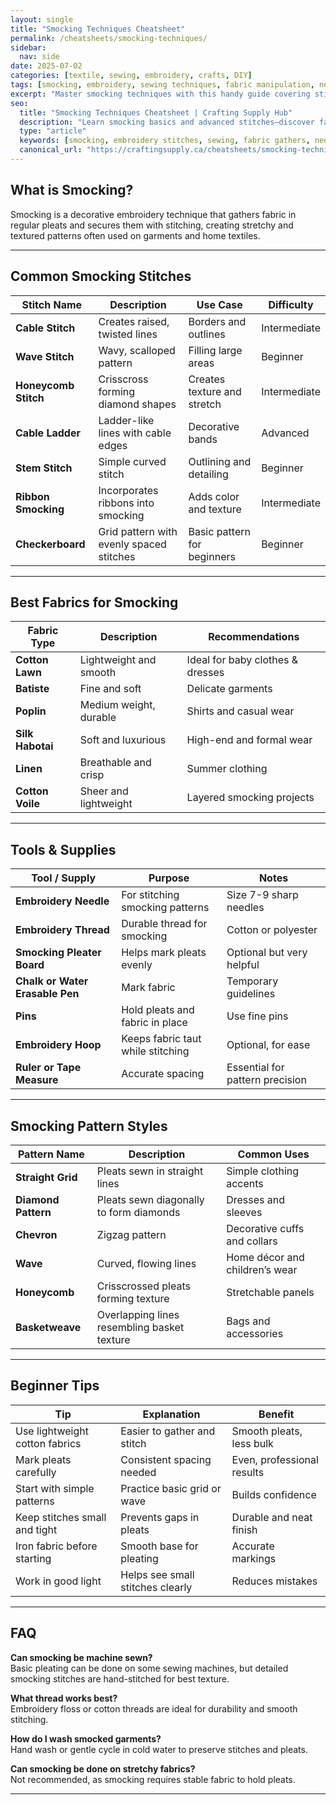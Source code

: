 ```yaml
---
layout: single
title: "Smocking Techniques Cheatsheet"
permalink: /cheatsheets/smocking-techniques/
sidebar:
  nav: side
date: 2025-07-02
categories: [textile, sewing, embroidery, crafts, DIY]
tags: [smocking, embroidery, sewing techniques, fabric manipulation, needlework, cheatsheet]
excerpt: "Master smocking techniques with this handy guide covering stitch types, fabrics, patterns, tools, and tips for beginners."
seo:
  title: "Smocking Techniques Cheatsheet | Crafting Supply Hub"
  description: "Learn smocking basics and advanced stitches—discover fabric choices, tools, common patterns, and helpful tips for beautiful fabric manipulation."
  type: "article"
  keywords: [smocking, embroidery stitches, sewing, fabric gathers, needlework, DIY sewing]
  canonical_url: "https://craftingsupply.ca/cheatsheets/smocking-techniques/"
---
```


## What is Smocking?

Smocking is a decorative embroidery technique that gathers fabric in regular pleats and secures them with stitching, creating stretchy and textured patterns often used on garments and home textiles.

---

## Common Smocking Stitches

| Stitch Name       | Description                         | Use Case                            | Difficulty  |
|-------------------|-----------------------------------|-----------------------------------|-------------|
| **Cable Stitch**  | Creates raised, twisted lines      | Borders and outlines               | Intermediate|
| **Wave Stitch**   | Wavy, scalloped pattern            | Filling large areas                | Beginner    |
| **Honeycomb Stitch** | Crisscross forming diamond shapes| Creates texture and stretch       | Intermediate|
| **Cable Ladder**  | Ladder-like lines with cable edges | Decorative bands                   | Advanced    |
| **Stem Stitch**   | Simple curved stitch               | Outlining and detailing            | Beginner    |
| **Ribbon Smocking** | Incorporates ribbons into smocking| Adds color and texture             | Intermediate|
| **Checkerboard**  | Grid pattern with evenly spaced stitches| Basic pattern for beginners    | Beginner    |

---

## Best Fabrics for Smocking

| Fabric Type       | Description                         | Recommendations                   |
|-------------------|-----------------------------------|---------------------------------|
| **Cotton Lawn**   | Lightweight and smooth             | Ideal for baby clothes & dresses|
| **Batiste**       | Fine and soft                     | Delicate garments               |
| **Poplin**        | Medium weight, durable             | Shirts and casual wear          |
| **Silk Habotai**  | Soft and luxurious                 | High-end and formal wear        |
| **Linen**         | Breathable and crisp               | Summer clothing                |
| **Cotton Voile**  | Sheer and lightweight              | Layered smocking projects       |

---

## Tools & Supplies

| Tool / Supply      | Purpose                            | Notes                           |
|--------------------|----------------------------------|--------------------------------|
| **Embroidery Needle** | For stitching smocking patterns | Size 7-9 sharp needles          |
| **Embroidery Thread** | Durable thread for smocking     | Cotton or polyester             |
| **Smocking Pleater Board** | Helps mark pleats evenly      | Optional but very helpful       |
| **Chalk or Water Erasable Pen** | Mark fabric             | Temporary guidelines            |
| **Pins**            | Hold pleats and fabric in place  | Use fine pins                   |
| **Embroidery Hoop** | Keeps fabric taut while stitching| Optional, for ease             |
| **Ruler or Tape Measure** | Accurate spacing             | Essential for pattern precision |

---

## Smocking Pattern Styles

| Pattern Name       | Description                        | Common Uses                      |
|--------------------|----------------------------------|---------------------------------|
| **Straight Grid**  | Pleats sewn in straight lines     | Simple clothing accents          |
| **Diamond Pattern**| Pleats sewn diagonally to form diamonds| Dresses and sleeves         |
| **Chevron**        | Zigzag pattern                   | Decorative cuffs and collars     |
| **Wave**           | Curved, flowing lines             | Home décor and children’s wear   |
| **Honeycomb**      | Crisscrossed pleats forming texture| Stretchable panels              |
| **Basketweave**    | Overlapping lines resembling basket texture| Bags and accessories     |

---

## Beginner Tips

| Tip                          | Explanation                      | Benefit                         |
|------------------------------|---------------------------------|--------------------------------|
| Use lightweight cotton fabrics | Easier to gather and stitch    | Smooth pleats, less bulk        |
| Mark pleats carefully          | Consistent spacing needed       | Even, professional results      |
| Start with simple patterns     | Practice basic grid or wave     | Builds confidence               |
| Keep stitches small and tight | Prevents gaps in pleats         | Durable and neat finish         |
| Iron fabric before starting    | Smooth base for pleating        | Accurate markings               |
| Work in good light             | Helps see small stitches clearly| Reduces mistakes               |

---

## FAQ

**Can smocking be machine sewn?**  
Basic pleating can be done on some sewing machines, but detailed smocking stitches are hand-stitched for best texture.

**What thread works best?**  
Embroidery floss or cotton threads are ideal for durability and smooth stitching.

**How do I wash smocked garments?**  
Hand wash or gentle cycle in cold water to preserve stitches and pleats.

**Can smocking be done on stretchy fabrics?**  
Not recommended, as smocking requires stable fabric to hold pleats.

---
